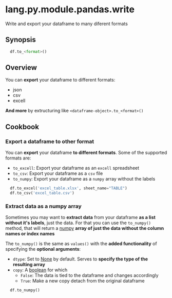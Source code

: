 # lang.py.module.pandas.write

Write and export your dataframe to many diferent formats

## Synopsis

```py
  df.to_<format>()
```

## Overview

You can **export** your dataframe to different formats:

- json
- csv
- excell

**And more** by extructuring like `<dataframe-object>.to_<format>()`

## Cookbook

### Export a dataframe to other format

You can **export** your dataframe **to different formats**. Some of the
supported formats are:

- `to_excell`: Export your dataframe as an `excell` spreadsheet
- `to_csv`: Export your dataframe as a `csv` file
- `to_numpy`: Export your dataframe as a `numpy` array without the labels

```py
  df.to_excel('excel_table.xlsx', sheet_name="TABLE")
  df.to_csv('excel_table.csv')
```

### Extract data as a numpy array

Sometimes you may want to **extract data** from your dataframe **as a list without
it's labels**, just the data. For that you can use the `to_numpy()` method, that
will return a [numpy](./5nfr.md) **array of just the data without the column
names or index names**

The `to_numpy()` is the same as `values()` with the **added functionality** of
specifying the **optional arguments**:

- `dtype`: Set to [None](./y624.md) by default. Serves to **specify the type of
  the resulting array**
- `copy`: A [boolean](./6auy.md) for which
  - `False`: The data is tied to the dataframe and changes accordingly
  - `True`: Make a new copy detach from the original dataframe

```py
  df.to_numpy()
```
